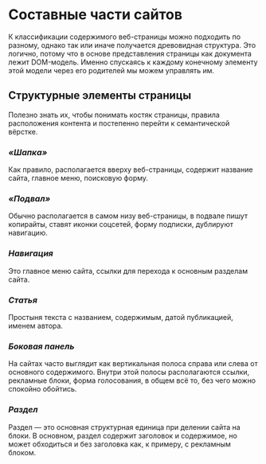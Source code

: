 # Составные части сайтов
К классификации содержимого веб-страницы можно подходить по разному, однако так или иначе получается древовидная структура. Это логично, потому что в основе представления страницы  как документа лежит DOM-модель. Именно спускаясь к каждому конечному элементу этой модели через его родителей мы можем управлять им.
## Структурные элементы страницы
Полезно знать их, чтобы понимать костяк страницы, правила расположения контента и постепенно перейти к семантической вёрстке.

### ***«Шапка»***
Как правило, располагается вверху веб-страницы, содержит название сайта, главное меню, поисковую форму.

### ***«Подвал»***
Обычно располагается в самом низу веб-страницы, в подвале пишут копирайты, ставят иконки соцсетей, форму подписки, дублируют навигацию.

### ***Навигация***
Это главное меню сайта, ссылки для перехода к основным разделам сайта.

### ***Статья***
Простыня текста с названием, содержимым, датой публикацией, именем автора.

### ***Боковая панель*** 
На сайтах часто выглядит как вертикальная полоса справа или слева от основного содержимого. Внутри этой полосы располагаются ссылки, рекламные блоки, форма голосования, в общем всё то, без чего можно спокойно обойтись.

### ***Раздел***
Раздел — это основная структурная единица при делении сайта на блоки. В основном, раздел содержит заголовок и содержимое, но может обходиться и без заголовка как, к примеру, с рекламным блоком.
